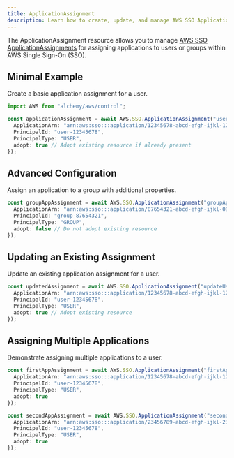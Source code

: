 ```yaml
---
title: ApplicationAssignment
description: Learn how to create, update, and manage AWS SSO ApplicationAssignments using Alchemy Cloud Control.
---
```



The ApplicationAssignment resource allows you to manage [AWS SSO ApplicationAssignments](https://docs.aws.amazon.com/sso/latest/userguide/) for assigning applications to users or groups within AWS Single Sign-On (SSO).

## Minimal Example

Create a basic application assignment for a user.

```ts
import AWS from "alchemy/aws/control";

const applicationAssignment = await AWS.SSO.ApplicationAssignment("userAppAssignment", {
  ApplicationArn: "arn:aws:sso:::application/12345678-abcd-efgh-ijkl-1234567890ab",
  PrincipalId: "user-12345678",
  PrincipalType: "USER",
  adopt: true // Adopt existing resource if already present
});
```

## Advanced Configuration

Assign an application to a group with additional properties.

```ts
const groupAppAssignment = await AWS.SSO.ApplicationAssignment("groupAppAssignment", {
  ApplicationArn: "arn:aws:sso:::application/87654321-abcd-efgh-ijkl-0987654321ba",
  PrincipalId: "group-87654321",
  PrincipalType: "GROUP",
  adopt: false // Do not adopt existing resource
});
```

## Updating an Existing Assignment

Update an existing application assignment for a user.

```ts
const updatedAssignment = await AWS.SSO.ApplicationAssignment("updateUserAppAssignment", {
  ApplicationArn: "arn:aws:sso:::application/12345678-abcd-efgh-ijkl-1234567890ab",
  PrincipalId: "user-12345678",
  PrincipalType: "USER",
  adopt: true // Adopt existing resource
});
```

## Assigning Multiple Applications

Demonstrate assigning multiple applications to a user.

```ts
const firstAppAssignment = await AWS.SSO.ApplicationAssignment("firstAppAssignment", {
  ApplicationArn: "arn:aws:sso:::application/12345678-abcd-efgh-ijkl-1234567890ab",
  PrincipalId: "user-12345678",
  PrincipalType: "USER",
  adopt: true
});

const secondAppAssignment = await AWS.SSO.ApplicationAssignment("secondAppAssignment", {
  ApplicationArn: "arn:aws:sso:::application/23456789-abcd-efgh-ijkl-2345678901bc",
  PrincipalId: "user-12345678",
  PrincipalType: "USER",
  adopt: true
});
```
